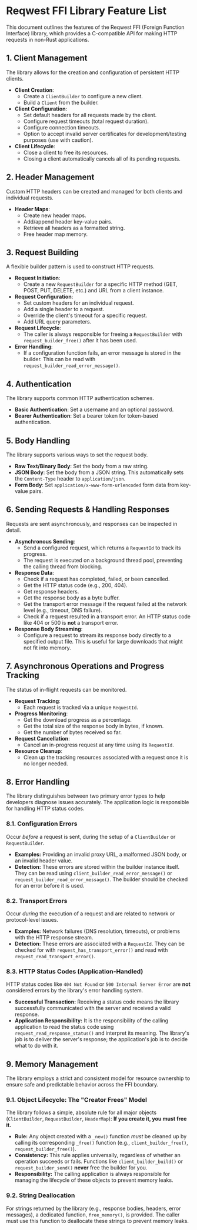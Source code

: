 # Reqwest FFI Library Feature List

This document outlines the features of the Reqwest FFI (Foreign Function Interface) library, which provides a C-compatible API for making HTTP requests in non-Rust applications.

## 1. Client Management

The library allows for the creation and configuration of persistent HTTP clients.

- **Client Creation**:
  - Create a `ClientBuilder` to configure a new client.
  - Build a `Client` from the builder.
- **Client Configuration**:
  - Set default headers for all requests made by the client.
  - Configure request timeouts (total request duration).
  - Configure connection timeouts.
  - Option to accept invalid server certificates for development/testing purposes (use with caution).
- **Client Lifecycle**:
  - Close a client to free its resources.
  - Closing a client automatically cancels all of its pending requests.

## 2. Header Management

Custom HTTP headers can be created and managed for both clients and individual requests.

- **Header Maps**:
  - Create new header maps.
  - Add/append header key-value pairs.
  - Retrieve all headers as a formatted string.
  - Free header map memory.

## 3. Request Building

A flexible builder pattern is used to construct HTTP requests.

- **Request Initiation**:
  - Create a new `RequestBuilder` for a specific HTTP method (GET, POST, PUT, DELETE, etc.) and URL from a client instance.
- **Request Configuration**:
  - Set custom headers for an individual request.
  - Add a single header to a request.
  - Override the client's timeout for a specific request.
  - Add URL query parameters.
- **Request Lifecycle**:
  - The caller is always responsible for freeing a `RequestBuilder` with `request_builder_free()` after it has been used.
- **Error Handling**:
  - If a configuration function fails, an error message is stored in the builder. This can be read with `request_builder_read_error_message()`.

## 4. Authentication

The library supports common HTTP authentication schemes.

- **Basic Authentication**: Set a username and an optional password.
- **Bearer Authentication**: Set a bearer token for token-based authentication.

## 5. Body Handling

The library supports various ways to set the request body.

- **Raw Text/Binary Body**: Set the body from a raw string.
- **JSON Body**: Set the body from a JSON string. This automatically sets the `Content-Type` header to `application/json`.
- **Form Body**: Set `application/x-www-form-urlencoded` form data from key-value pairs.

## 6. Sending Requests & Handling Responses

Requests are sent asynchronously, and responses can be inspected in detail.

- **Asynchronous Sending**:
  - Send a configured request, which returns a `RequestId` to track its progress.
  - The request is executed on a background thread pool, preventing the calling thread from blocking.
- **Response Data**:
  - Check if a request has completed, failed, or been cancelled.
  - Get the HTTP status code (e.g., 200, 404).
  - Get response headers.
  - Get the response body as a byte buffer.
  - Get the transport error message if the request failed at the network level (e.g., timeout, DNS failure).
  - Check if a request resulted in a transport error. An HTTP status code like 404 or 500 is **not** a transport error.
- **Response Body Streaming**:
  - Configure a request to stream its response body directly to a specified output file. This is useful for large downloads that might not fit into memory.

## 7. Asynchronous Operations and Progress Tracking

The status of in-flight requests can be monitored.

- **Request Tracking**:
  - Each request is tracked via a unique `RequestId`.
- **Progress Monitoring**:
  - Get the download progress as a percentage.
  - Get the total size of the response body in bytes, if known.
  - Get the number of bytes received so far.
- **Request Cancellation**:
  - Cancel an in-progress request at any time using its `RequestId`.
- **Resource Cleanup**:
  - Clean up the tracking resources associated with a request once it is no longer needed.

## 8. Error Handling

The library distinguishes between two primary error types to help developers diagnose issues accurately. The application logic is responsible for handling HTTP status codes.

### 8.1. Configuration Errors

Occur *before* a request is sent, during the setup of a `ClientBuilder` or `RequestBuilder`.

- **Examples:** Providing an invalid proxy URL, a malformed JSON body, or an invalid header value.
- **Detection:** These errors are stored within the builder instance itself. They can be read using `client_builder_read_error_message()` or `request_builder_read_error_message()`. The builder should be checked for an error before it is used.

### 8.2. Transport Errors

Occur *during* the execution of a request and are related to network or protocol-level issues.

- **Examples:** Network failures (DNS resolution, timeouts), or problems with the HTTP response stream.
- **Detection:** These errors are associated with a `RequestId`. They can be checked for with `request_has_transport_error()` and read with `request_read_transport_error()`.

### 8.3. HTTP Status Codes (Application-Handled)

HTTP status codes like `404 Not Found` or `500 Internal Server Error` are **not** considered errors by the library's error handling system.

- **Successful Transaction:** Receiving a status code means the library successfully communicated with the server and received a valid response.
- **Application Responsibility:** It is the responsibility of the calling application to read the status code using `request_read_response_status()` and interpret its meaning. The library's job is to deliver the server's response; the application's job is to decide what to do with it.

## 9. Memory Management

The library employs a strict and consistent model for resource ownership to ensure safe and predictable behavior across the FFI boundary.

### 9.1. Object Lifecycle: The "Creator Frees" Model

The library follows a simple, absolute rule for all major objects (`ClientBuilder`, `RequestBuilder`, `HeaderMap`): **If you create it, you must free it.**

- **Rule:** Any object created with a `_new()` function *must* be cleaned up by calling its corresponding `_free()` function (e.g., `client_builder_free()`, `request_builder_free()`).
- **Consistency:** This rule applies universally, regardless of whether an operation succeeds or fails. Functions like `client_builder_build()` or `request_builder_send()` **never** free the builder for you.
- **Responsibility:** The calling application is always responsible for managing the lifecycle of these objects to prevent memory leaks.

### 9.2. String Deallocation

For strings returned by the library (e.g., response bodies, headers, error messages), a dedicated function, `free_memory()`, is provided. The caller must use this function to deallocate these strings to prevent memory leaks.
